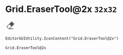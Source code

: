 # Grid.EraserTool@2x `32x32`
<img src="/img/Grid.EraserTool@2x.png" width=32 height=32>

``` CSharp
EditorGUIUtility.IconContent("Grid.EraserTool@2x")
```
```
Grid.EraserTool@2x
```
